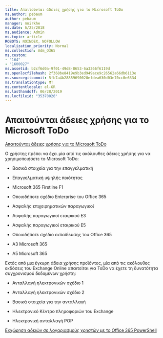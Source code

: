 ```yaml
---
title: Απαιτούνται άδειες χρήσης για το Microsoft ToDo
ms.author: pebaum
author: pebaum
manager: mnirkhe
ms.date: 6/25/2018
ms.audience: Admin
ms.topic: article
ROBOTS: NOINDEX, NOFOLLOW
localization_priority: Normal
ms.collection: Adm_O365
ms.custom:
- "164"
- "1600027"
ms.assetid: b2cf6d0a-9f01-49d8-8653-6a3366f6119d
ms.openlocfilehash: 2f368be8419e9b3ed949ace9c26562a66db6113e
ms.sourcegitcommit: 5fb7a4b28859690020efdea630d03e70cc0e6334
ms.translationtype: MT
ms.contentlocale: el-GR
ms.lasthandoff: 06/28/2019
ms.locfileid: "35370026"
---
```

# <a name="required-licenses-for-microsoft-todo"></a>Απαιτούνται άδειες χρήσης για το Microsoft ToDo

[Απαιτούνται άδειες χρήσης για το Microsoft ToDo](https://support.office.com/article/381e9d1b-c500-49b5-973e-890fd86528d7.aspx)
  
Ο χρήστης πρέπει να έχει μία από τις ακόλουθες άδειες χρήσης για να χρησιμοποιήσετε το Microsoft ToDo:
  
- Βασικά στοιχεία για την επαγγελματική

- Επαγγελματική υψηλής ποιότητας

- Microsoft 365 Firstline F1

- Οποιοδήποτε σχέδιο Enterprise του Office 365

- Ασφαλής επιχειρηματικών παραγωγικοί

- Ασφαλής παραγωγικοί εταιρικού E3

- Ασφαλής παραγωγικοί εταιρικού E5

- Οποιοδήποτε σχέδιο εκπαίδευσης του Office 365

- A3 Microsoft 365

- A5 Microsoft 365

Εκτός από μια έγκυρη άδεια χρήσης προϊόντος, μία από τις ακόλουθες εκδόσεις του Exchange Online απαιτείται για ToDo να έχετε τη δυνατότητα συγχρονισμού δεδομένων χρήστη:
  
- Ανταλλαγή ηλεκτρονικών σχέδιο 1

- Ανταλλαγή ηλεκτρονικών σχέδιο 2

- Βασικά στοιχεία για την ανταλλαγή

- Ηλεκτρονικό Κέντρο πληροφοριών του Exchange

- Ηλεκτρονική ανταλλαγή POP

[Εκχώρηση αδειών σε λογαριασμούς χρηστών με το Office 365 PowerShell](https://docs.microsoft.com/office365/enterprise/powershell/assign-licenses-to-user-accounts-with-office-365-powershell )
  